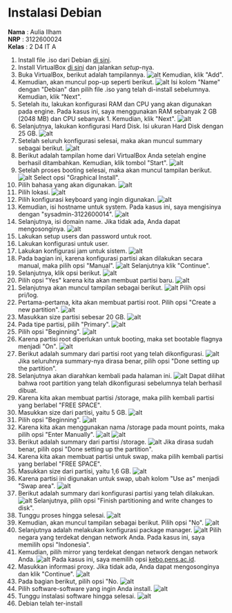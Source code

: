# Instalasi Debian
**Nama** : Aulia Ilham </br>
**NRP** : 3122600024 </br>
**Kelas** : 2 D4 IT A </br>

1. Install file .iso dari Debian [di sini](https://www.debian.org/download).
2. Install VirtualBox [di sini](https://www.virtualbox.org/wiki/Downloads) dan jalankan _setup_-nya.
3. Buka VirtualBox, berikut adalah tampilannya.
   ![alt](./assets/1.png)
   Kemudian, klik "Add".
4. Kemudian, akan muncul pop-up seperti berikut.
   ![alt](./assets/2.png)
   Isi kolom "Name" dengan "Debian" dan pilih file .iso yang telah di-install sebelumnya. Kemudian, klik "Next".
5. Setelah itu, lakukan konfigurasi RAM dan CPU yang akan digunakan pada engine. Pada kasus ini, saya menggunakan RAM sebanyak 2 GB (2048 MB) dan CPU sebanyak 1. Kemudian, klik "Next".
   ![alt](./assets/3.png)
6. Selanjutnya, lakukan konfigurasi Hard Disk. Isi ukuran Hard Disk dengan 25 GB.
   ![alt](./assets/4.png)
7. Setelah seluruh konfigurasi selesai, maka akan muncul summary sebagai berikut.
   ![alt](./assets/5.png)
8. Berikut adalah tampilan home dari VirtualBox Anda setelah engine berhasil ditambahkan. Kemudian, klik tombol "Start".
   ![alt](./assets/6.png)
9. Setelah proses booting selesai, maka akan muncul tampilan berikut.
   ![alt](./assets/7.png)
   Select opsi "Graphical Install".
10. Pilih bahasa yang akan digunakan.
    ![alt](./assets/12.png)
11. Pilih lokasi.
    ![alt](./assets/13.png)
12. Pilih konfigurasi keyboard yang ingin digunakan.
    ![alt](./assets/14.png)
13. Kemudian, isi hostname untuk system. Pada kasus ini, saya mengisinya dengan "sysadmin-3122600014".
    ![alt](./assets/15.png)
14. Selanjutnya, isi domain name. Jika tidak ada, Anda dapat mengosonginya.
    ![alt](./assets/16.png)
15. Lakukan setup users dan password untuk root.
16. Lakukan konfigurasi untuk user.
17. Lakukan konfigurasi jam untuk sistem.
    ![alt](./assets/21.png)
18. Pada bagian ini, karena konfigurasi partisi akan dilakukan secara manual, maka pilih opsi "Manual".
    ![alt](./assets/22.png)
    Selanjutnya klik "Continue".
19. Selanjutnya, klik opsi berikut.
    ![alt](./assets/23.png)
20. Pilih opsi "Yes" karena kita akan membuat partisi baru.
    ![alt](./assets/24.png)
21. Selanjutnya akan muncul tampilan sebagai berikut.
    ![alt](./assets/25.png)
    Pilih opsi pri/log.
22. Pertama-pertama, kita akan membuat partisi root. Pilih opsi "Create a new partition".
    ![alt](./assets/26.png)
23. Masukkan size partisi sebesar 20 GB.
    ![alt](./assets/27.png)
24. Pada tipe partisi, pilih "Primary".
    ![alt](./assets/28.png)
25. Pilih opsi "Beginning".
    ![alt](./assets/29.png)
26. Karena partisi root diperlukan untuk booting, maka set bootable flagnya menjadi "On".
    ![alt](./assets/40.png)
27. Berikut adalah summary dari partisi root yang telah dikonfigurasi.
    ![alt](./assets/30.png)
    Jika seluruhnya summary-nya dirasa benar, pilih opsi "Done setting up the partition".
28. Selanjutnya akan diarahkan kembali pada halaman ini.
    ![alt](./assets/31.png)
    Dapat dilihat bahwa root partition yang telah dikonfigurasi sebelumnya telah berhasil dibuat.
29. Karena kita akan membuat partisi /storage, maka pilih kembali partisi yang berlabel "FREE SPACE".
30. Masukkan size dari partisi, yaitu 5 GB.
    ![alt](./assets/32.png)
31. Pilih opsi "Beginning".
    ![alt](./assets/33.png)
32. Karena kita akan menggunakan nama /storage pada mount points, maka pilih opsi "Enter Manually".
    ![alt](./assets/34.png)
    ![alt](./assets/35.png)
33. Berikut adalah summary dari partisi /storage.
    ![alt](./assets/36.png)
    Jika dirasa sudah benar, pilih opsi "Done setting up the partition".
34. Karena kita akan membuat partisi untuk swap, maka pilih kembali partisi yang berlabel "FREE SPACE".
35. Masukkan size dari partisi, yaitu 1,6 GB.
    ![alt](./assets/37.png)
36. Karena partisi ini digunakan untuk swap, ubah kolom "Use as" menjadi "Swap area".
    ![alt](./assets/38.png)
37. Berikut adalah summary dari konfigurasi partisi yang telah dilakukan.
    ![alt](./assets/39.png)
    Selanjutnya, pilih opsi "Finish partitioning and write changes to disk".
38. Tunggu proses hingga selesai.
    ![alt](./assets/41.png)
39. Kemudian, akan muncul tampilan sebagai berikut. Pilih opsi "No".
    ![alt](./assets/42.png)
40. Selanjutnya adalah melakukan konfigurasi package manager.
    ![alt](./assets/43.png)
    Pilih negara yang terdekat dengan network Anda. Pada kasus ini, saya memilih opsi "Indonesia".
41. Kemudian, pilih mirror yang terdekat dengan network dengan network Anda.
    ![alt](./assets/44.png)
    Pada kasus ini, saya memilih opsi [kebo.pens.ac.id](https://kebo.pens.ac.id).
42. Masukkan informasi proxy. Jika tidak ada, Anda dapat mengosonginya dan klik "Continue".
    ![alt](./assets/45.png)
43. Pada bagian berikut, pilih opsi "No.
    ![alt](./assets/46.png)
44. Pilih software-software yang ingin Anda install.
    ![alt](./assets/47.png)
45. Tunggu instalasi software hingga selesai.
    ![alt](./assets/48.png)
46. Debian telah ter-install
